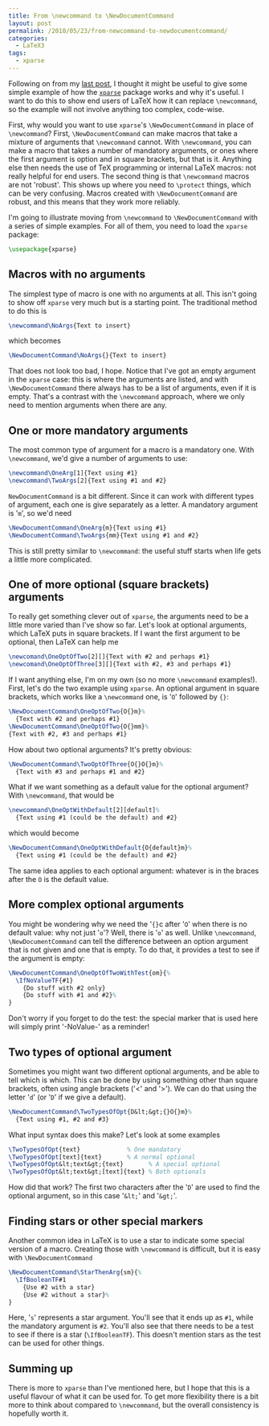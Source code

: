 ```yaml
---
title: From \newcommand to \NewDocumentCommand
layout: post
permalink: /2010/05/23/from-newcommand-to-newdocumentcommand/
categories:
  - LaTeX3
tags:
  - xparse
---
```

Following on from my [last post](/2010/05/22/promoting-xparse/), I thought it might be useful to give some simple example of how the [`xparse`](https://ctan.org/pkg/xparse) package works and why it's useful. I want to do this to show end users of LaTeX how it can replace `\newcommand`, so the example will not involve anything too complex, code-wise.

First, why would you want to use `xparse`'s `\NewDocumentCommand` in place of `\newcommand`? First, `\NewDocumentCommand` can make macros that take a mixture of arguments that `\newcommand` cannot. With `\newcommand`, you can make a macro that takes a number of mandatory arguments, or ones where the first argument is option and in square brackets, but that is it. Anything else then needs the use of TeX programming or internal LaTeX macros: not really helpful for end users. The second thing is that `\newcommand` macros are not 'robust'. This shows up where you need to `\protect` things, which can be very confusing. Macros created with `\NewDocumentCommand` are robust, and this means that they work more reliably.

I'm going to illustrate moving from `\newcommand` to `\NewDocumentCommand` with a series of simple examples. For all of them, you need to load the `xparse` package:

```latex
\usepackage{xparse}
```

## Macros with no arguments

The simplest type of macro is one with no arguments at all. This isn't going to show off `xparse` very much but is a starting point. The traditional method to do this is

```latex
\newcommand\NoArgs{Text to insert}
```

which becomes

```latex
\NewDocumentCommand\NoArgs{}{Text to insert}
```

That does not look too bad, I hope. Notice that I've got an empty argument in the `xparse` case: this is where the arguments are listed, and with `\NewDocumentCommand` there always has to be a list of arguments, even if it is empty. That's a contrast with the `\newcommand` approach, where we only need to mention arguments when there are any.

## One or more mandatory arguments

The most common type of argument for a macro is a mandatory one. With `\newcommand`, we'd give a number of arguments to use:

```latex
\newcommand\OneArg[1]{Text using #1}
\newcommand\TwoArgs[2]{Text using #1 and #2}
```

`NewDocumentCommand` is a bit different. Since it can work with different types of argument, each one is give separately as a letter. A mandatory argument is '`m`', so we'd need

```latex
\NewDocumentCommand\OneArg{m}{Text using #1}
\NewDocumentCommand\TwoArgs{mm}{Text using #1 and #2}
```

This is still pretty similar to `\newcommand`: the useful stuff starts when life gets a little more complicated.

## One of more optional (square brackets) arguments

To really get something clever out of `xparse`, the arguments need to be a little more varied than I've show so far. Let's look at optional arguments, which LaTeX puts in square brackets. If I want the first argument to be optional, then LaTeX can help me

```latex
\newcomand\OneOptOfTwo[2][]{Text with #2 and perhaps #1}
\newcomand\OneOptOfThree[3][]{Text with #2, #3 and perhaps #1}
```

If I want anything else, I'm on my own (so no more `\newcommand` examples!). First, let's do the two example using `xparse`. An optional argument in square brackets, which works like a `\newcommand` one, is '`O`' followed by `{}`:

```latex
\NewDocumentCommand\OneOptOfTwo{O{}m}%
  {Text with #2 and perhaps #1}
\NewDocumentCommand\OneOptOfTwo{O{}mm}%
{Text with #2, #3 and perhaps #1}
```

How about two optional arguments? It's pretty obvious:

```latex
\NewDocumentCommand\TwoOptOfThree{O{}O{}m}%
  {Text with #3 and perhaps #1 and #2}
```

What if we want something as a default value for the optional argument? With `\newcommand`, that would be

```latex
\newcommand\OneOptWithDefault[2][default]%
  {Text using #1 (could be the default) and #2}
```

which would become

```latex
\NewDocumentCommand\OneOptWithDefault{O{default}m}%
  {Text using #1 (could be the default) and #2}
```

The same idea applies to each optional argument: whatever is in the braces after the `O` is the default value.

## More complex optional arguments

You might be wondering why we need the '`{}`c after '`O`' when there is no default value: why not just '`o`'? Well, there is '`o`' as well. Unlike `\newcommand`, `\NewDocumentCommand` can tell the difference between an option argument that is not given and one that is empty. To do that, it provides a test to see if the argument is empty:

<!-- {% raw %} -->
```latex
\NewDocumentCommand\OneOptOfTwoWithTest{om}{%
  \IfNoValueTF{#1}
    {Do stuff with #2 only}
    {Do stuff with #1 and #2}%
}
```
<!-- {% endraw %} -->

Don't worry if you forget to do the test: the special marker that is used here will simply print '-NoValue-' as a reminder!

## Two types of optional argument

Sometimes you might want two different optional arguments, and be able to tell which is which. This can be done by using something other than square brackets, often using angle brackets ('&lt;' and '&gt;'). We can do that using the letter '`d`' (or '`D`' if we give a default).

```latex
\NewDocumentCommand\TwoTypesOfOpt{D&lt;&gt;{}O{}m}%
  {Text using #1, #2 and #3}
```

What input syntax does this make? Let's look at some examples

```latex
\TwoTypesOfOpt{text}             % One mandatory
\TwoTypesOfOpt[text]{text}       % A normal optional
\TwoTypesOfOpt&lt;text&gt;{text}       % A special optional
\TwoTypesOfOpt&lt;text&gt;[text]{text} % Both optionals
```

How did that work? The first two characters after the '`D`' are used to find the optional argument, so in this case '`&lt;`' and '`&gt;`'.

## Finding stars or other special markers

Another common idea in LaTeX is to use a star to indicate some special version of a macro. Creating those with `\newcommand` is difficult, but it is easy with `\NewDocumentCommand`


<!-- {% raw %} -->
```latex
\NewDocumentCommand\StarThenArg{sm}{%
  \IfBooleanTF#1
    {Use #2 with a star}
    {Use #2 without a star}%
}
```
<!-- {% endraw %} -->


Here, '`s`' represents a star argument. You'll see that it ends up as `#1`, while the mandatory argument is `#2`. You'll also see that there needs to be a test to see if there is a star (`\IfBooleanTF`). This doesn't mention stars as the test can be used for other things.

## Summing up

There is more to `xparse` than I've mentioned here, but I hope that this is a useful flavour of what it can be used for. To get more flexibility there is a bit more to think about compared to `\newcommand`, but the overall consistency is hopefully worth it.

